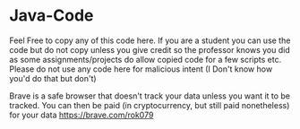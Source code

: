 # Java-Code

Feel Free to copy any of this code here.
If you are a student you can use the code but do not copy unless you give credit so the professor knows you did as some assignments/projects do allow copied code for a few scripts etc.
Please do not use any code here for malicious intent (I Don't know how you'd do that but don't)

Brave is a safe browser that doesn't track your data unless you want it to be tracked. You can then be paid (in cryptocurrency, but still paid nonetheless) for your data https://brave.com/rok079
